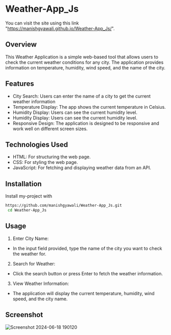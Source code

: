 # Weather-App_Js

You can visit the site using this link "https://manishgyawali.github.io/Weather-App_Js/".



## Overview

This Weather Application is a simple web-based tool that allows users to check the current weather conditions for any city. The application provides information on temperature, humidity, wind speed, and the name of the city.
## Features

- City Search: Users can enter the name of a city to get the current weather information
- Temperature Display: The app shows the current temperature in Celsius.
- Humidity Display: Users can see the current humidity level.
- Humidity Display: Users can see the current humidity level.
- Responsive Design: The application is designed to be responsive and work well on different screen sizes.


## Technologies Used
- HTML: For structuring the web page.
- CSS: For styling the web page.
- JavaScript: For fetching and displaying weather data from an API.
## Installation

Install my-project with 

```bash
https://github.com/manishgyawali/Weather-App_Js.git
 cd Weather-App_Js
```
    
## Usage
1.  Enter City Name:

- In the input field provided, type the name of the city you want to check the weather for.
2. Search for Weather:

- Click the search button or press Enter to fetch the weather information.
3. View Weather Information:

- The application will display the current temperature, humidity, wind speed, and the city name.

 ## Screenshot
 
![Screenshot 2024-06-18 190120](https://github.com/manishgyawali/Weather-App_Js/assets/104677087/23df3471-063c-4205-bd22-2fe558ddcb52)

